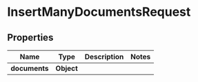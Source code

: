 

# InsertManyDocumentsRequest


## Properties

| Name | Type | Description | Notes |
|------------ | ------------- | ------------- | -------------|
|**documents** | **Object** |  |  |



